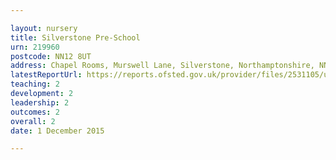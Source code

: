 ```yaml
---

layout: nursery
title: Silverstone Pre-School
urn: 219960
postcode: NN12 8UT
address: Chapel Rooms, Murswell Lane, Silverstone, Northamptonshire, NN12 8UT
latestReportUrl: https://reports.ofsted.gov.uk/provider/files/2531105/urn/219960.pdf
teaching: 2
development: 2
leadership: 2
outcomes: 2
overall: 2
date: 1 December 2015

---
```

